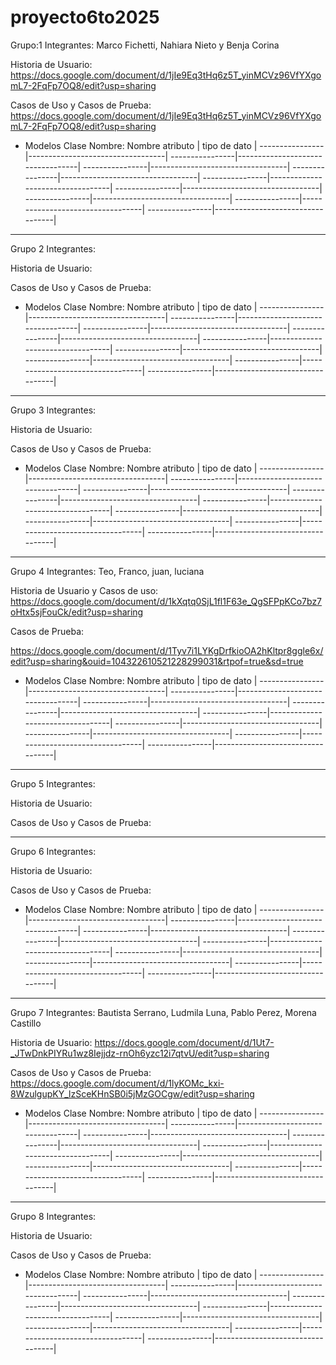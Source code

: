 # proyecto6to2025

Grupo:1
Integrantes: Marco Fichetti, Nahiara Nieto y Benja Corina

Historia de Usuario: https://docs.google.com/document/d/1jIe9Eq3tHq6z5T_yinMCVz96VfYXgomL7-2FqFp7OQ8/edit?usp=sharing

Casos de Uso  y Casos de Prueba: https://docs.google.com/document/d/1jIe9Eq3tHq6z5T_yinMCVz96VfYXgomL7-2FqFp7OQ8/edit?usp=sharing

* Modelos
Clase Nombre:
Nombre atributo | tipo de dato                     |
----------------|----------------------------------|
----------------|----------------------------------|
----------------|----------------------------------|
----------------|----------------------------------|
----------------|----------------------------------|
----------------|----------------------------------|
----------------|----------------------------------|
----------------|----------------------------------|
----------------|----------------------------------|


________________________________________________________________________________________________

Grupo 2
Integrantes:

Historia de Usuario:

Casos de Uso  y Casos de Prueba:

* Modelos
Clase Nombre:
Nombre atributo | tipo de dato                     |
----------------|----------------------------------|
----------------|----------------------------------|
----------------|----------------------------------|
----------------|----------------------------------|
----------------|----------------------------------|
----------------|----------------------------------|
----------------|----------------------------------|
----------------|----------------------------------|
----------------|----------------------------------|


________________________________________________________________________________________________

Grupo 3
Integrantes:

Historia de Usuario:

Casos de Uso  y Casos de Prueba:


* Modelos
Clase Nombre:
Nombre atributo | tipo de dato                     |
----------------|----------------------------------|
----------------|----------------------------------|
----------------|----------------------------------|
----------------|----------------------------------|
----------------|----------------------------------|
----------------|----------------------------------|
----------------|----------------------------------|
----------------|----------------------------------|
----------------|----------------------------------|

_______________________

Grupo 4
Integrantes: Teo, Franco, juan, luciana

Historia de Usuario y Casos de uso:
https://docs.google.com/document/d/1kXqtq0SjL1fl1F63e_QgSFPpKCo7bz7oHtx5sjFouCk/edit?usp=sharing

Casos de Prueba:

https://docs.google.com/document/d/1Tyv7i1LYKgDrfkioOA2hKltpr8ggle6x/edit?usp=sharing&ouid=104322610521228299031&rtpof=true&sd=true


* Modelos
Clase Nombre:
Nombre atributo | tipo de dato                     |
----------------|----------------------------------|
----------------|----------------------------------|
----------------|----------------------------------|
----------------|----------------------------------|
----------------|----------------------------------|
----------------|----------------------------------|
----------------|----------------------------------|
----------------|----------------------------------|
----------------|----------------------------------|


________________________________________________________________________________________________

Grupo 5
Integrantes:

Historia de Usuario:

Casos de Uso  y Casos de Prueba:


________________________________________________________________________________________________

Grupo 6
Integrantes:

Historia de Usuario:

Casos de Uso  y Casos de Prueba:


* Modelos
Clase Nombre:
Nombre atributo | tipo de dato                     |
----------------|----------------------------------|
----------------|----------------------------------|
----------------|----------------------------------|
----------------|----------------------------------|
----------------|----------------------------------|
----------------|----------------------------------|
----------------|----------------------------------|
----------------|----------------------------------|
----------------|----------------------------------|


________________________________________________________________________________________________

Grupo 7
Integrantes: Bautista Serrano, Ludmila Luna, Pablo Perez, Morena Castillo 

Historia de Usuario: https://docs.google.com/document/d/1Ut7-_JTwDnkPIYRu1wz8Iejjdz-rnOh6yzc12i7qtvU/edit?usp=sharing

Casos de Uso  y Casos de Prueba: https://docs.google.com/document/d/1lyKOMc_kxi-8WzulgupKY_lzSceKHnSB0i5jMzGOCgw/edit?usp=sharing


* Modelos
Clase Nombre:
Nombre atributo | tipo de dato                     |
----------------|----------------------------------|
----------------|----------------------------------|
----------------|----------------------------------|
----------------|----------------------------------|
----------------|----------------------------------|
----------------|----------------------------------|
----------------|----------------------------------|
----------------|----------------------------------|
----------------|----------------------------------|


________________________________________________________________________________________________

Grupo 8
Integrantes:

Historia de Usuario:

Casos de Uso  y Casos de Prueba:

* Modelos
Clase Nombre:
Nombre atributo | tipo de dato                     |
----------------|----------------------------------|
----------------|----------------------------------|
----------------|----------------------------------|
----------------|----------------------------------|
----------------|----------------------------------|
----------------|----------------------------------|
----------------|----------------------------------|
----------------|----------------------------------|
----------------|----------------------------------|

